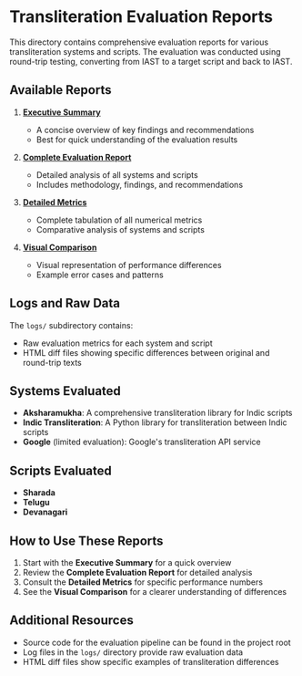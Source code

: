 # Transliteration Evaluation Reports

This directory contains comprehensive evaluation reports for various transliteration systems and scripts. The evaluation was conducted using round-trip testing, converting from IAST to a target script and back to IAST.

## Available Reports

1. **[Executive Summary](transliteration_evaluation_summary.md)**
   - A concise overview of key findings and recommendations
   - Best for quick understanding of the evaluation results

2. **[Complete Evaluation Report](transliteration_evaluation_report.md)**
   - Detailed analysis of all systems and scripts
   - Includes methodology, findings, and recommendations

3. **[Detailed Metrics](transliteration_evaluation_metrics.md)**
   - Complete tabulation of all numerical metrics
   - Comparative analysis of systems and scripts

4. **[Visual Comparison](transliteration_visual_comparison.md)**
   - Visual representation of performance differences
   - Example error cases and patterns

## Logs and Raw Data

The `logs/` subdirectory contains:
- Raw evaluation metrics for each system and script
- HTML diff files showing specific differences between original and round-trip texts

## Systems Evaluated

- **Aksharamukha**: A comprehensive transliteration library for Indic scripts
- **Indic Transliteration**: A Python library for transliteration between Indic scripts
- **Google** (limited evaluation): Google's transliteration API service

## Scripts Evaluated

- **Sharada**
- **Telugu**
- **Devanagari**

## How to Use These Reports

1. Start with the **Executive Summary** for a quick overview
2. Review the **Complete Evaluation Report** for detailed analysis
3. Consult the **Detailed Metrics** for specific performance numbers
4. See the **Visual Comparison** for a clearer understanding of differences

## Additional Resources

- Source code for the evaluation pipeline can be found in the project root
- Log files in the `logs/` directory provide raw evaluation data
- HTML diff files show specific examples of transliteration differences 